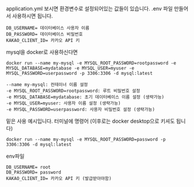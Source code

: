 application.yml 보시면 환경변수로 설정되어있는 값들이 있습니다.
.env 파일 만들어서 사용하시면 됩니다.

```
DB_USERNAME= 데이터베이스 사용자 이름
DB_PASSWORD= 데이터베이스 비밀번호
KAKAO_CLIENT_ID= 카카오 API 키
```

mysql을 docker로 사용하신다면
```
docker run --name my-mysql -e MYSQL_ROOT_PASSWORD=rootpassword -e MYSQL_DATABASE=mydatabase -e MYSQL_USER=myuser -e MYSQL_PASSWORD=userpassword -p 3306:3306 -d mysql:latest

--name my-mysql: 컨테이너 이름 설정
-e MYSQL_ROOT_PASSWORD=rootpassword: 루트 비밀번호 설정
-e MYSQL_DATABASE=mydatabase: 초기 데이터베이스 이름 설정 (생략가능)
-e MYSQL_USER=myuser: 사용자 이름 설정 (생략가능)
-e MYSQL_PASSWORD=userpassword: 사용자 비밀번호 설정 (생략가능)
```

밑은 사용 예시입니다.
터미널에 명령어 (이후로는 docker desktop으로 키셔도 됩니다)
```
docker run --name my-mysql -e MYSQL_ROOT_PASSWORD=password -p 3306:3306 -d mysql:latest
```

env파일
```
DB_USERNAME= root
DB_PASSWORD= password
KAKAO_CLIENT_ID= 카카오 API 키 (발급받아야함)
```

